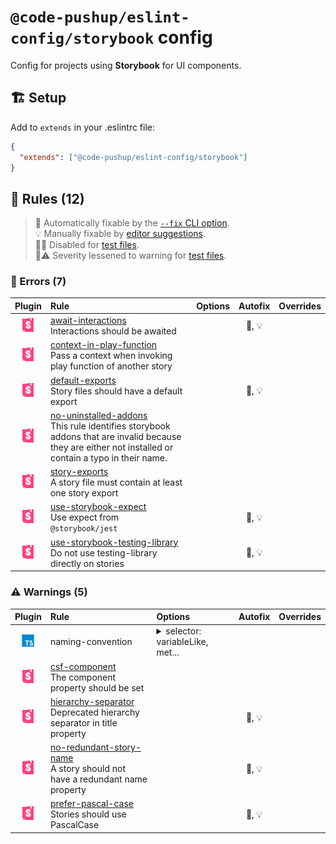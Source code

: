 # `@code-pushup/eslint-config/storybook` config

Config for projects using **Storybook** for UI components.

## 🏗️ Setup

Add to `extends` in your .eslintrc file:

```json
{
  "extends": ["@code-pushup/eslint-config/storybook"]
}
```

## 📏 Rules (12)

> 🔧 Automatically fixable by the [`--fix` CLI option](https://eslint.org/docs/user-guide/command-line-interface#--fix).<br>💡 Manually fixable by [editor suggestions](https://eslint.org/docs/developer-guide/working-with-rules#providing-suggestions).<br>🧪🚫 Disabled for [test files](../README.md#🧪-test-overrides).<br>🧪⚠️ Severity lessened to warning for [test files](../README.md#🧪-test-overrides).

### 🚨 Errors (7)

| Plugin | Rule | Options | Autofix | Overrides |
| :-: | :-- | :-- | :-: | :-: |
| [![storybook](./icons/material/storybook.png)](https://github.com/storybookjs/eslint-plugin-storybook#readme) | [await-interactions](https://github.com/storybookjs/eslint-plugin-storybook/blob/main/docs/rules/await-interactions.md)<br>Interactions should be awaited |  | 🔧, 💡 |  |
| [![storybook](./icons/material/storybook.png)](https://github.com/storybookjs/eslint-plugin-storybook#readme) | [context-in-play-function](https://github.com/storybookjs/eslint-plugin-storybook/blob/main/docs/rules/context-in-play-function.md)<br>Pass a context when invoking play function of another story |  |  |  |
| [![storybook](./icons/material/storybook.png)](https://github.com/storybookjs/eslint-plugin-storybook#readme) | [default-exports](https://github.com/storybookjs/eslint-plugin-storybook/blob/main/docs/rules/default-exports.md)<br>Story files should have a default export |  | 🔧, 💡 |  |
| [![storybook](./icons/material/storybook.png)](https://github.com/storybookjs/eslint-plugin-storybook#readme) | [no-uninstalled-addons](https://github.com/storybookjs/eslint-plugin-storybook/blob/main/docs/rules/no-uninstalled-addons.md)<br>This rule identifies storybook addons that are invalid because they are either not installed or contain a typo in their name. |  |  |  |
| [![storybook](./icons/material/storybook.png)](https://github.com/storybookjs/eslint-plugin-storybook#readme) | [story-exports](https://github.com/storybookjs/eslint-plugin-storybook/blob/main/docs/rules/story-exports.md)<br>A story file must contain at least one story export |  |  |  |
| [![storybook](./icons/material/storybook.png)](https://github.com/storybookjs/eslint-plugin-storybook#readme) | [use-storybook-expect](https://github.com/storybookjs/eslint-plugin-storybook/blob/main/docs/rules/use-storybook-expect.md)<br>Use expect from `@storybook/jest` |  | 🔧, 💡 |  |
| [![storybook](./icons/material/storybook.png)](https://github.com/storybookjs/eslint-plugin-storybook#readme) | [use-storybook-testing-library](https://github.com/storybookjs/eslint-plugin-storybook/blob/main/docs/rules/use-storybook-testing-library.md)<br>Do not use testing-library directly on stories |  | 🔧, 💡 |  |

### ⚠️ Warnings (5)

| Plugin | Rule | Options | Autofix | Overrides |
| :-: | :-- | :-- | :-: | :-: |
| [![@typescript-eslint](./icons/material/typescript.png)](https://typescript-eslint.io/) | naming-convention<br> | <details><summary>selector: variableLike, met...</summary><pre>[<br>  {<br>    "selector": [<br>      "variableLike",<br>      "method",<br>      "typeProperty",<br>      "parameterProperty",<br>      "classProperty"<br>    ],<br>    "format": [<br>      "camelCase"<br>    ]<br>  },<br>  {<br>    "selector": "variable",<br>    "format": [<br>      "camelCase",<br>      "UPPER_CASE",<br>      "PascalCase"<br>    ]<br>  },<br>  {<br>    "selector": "typeLike",<br>    "format": [<br>      "PascalCase"<br>    ]<br>  },<br>  {<br>    "selector": "enumMember",<br>    "format": [<br>      "PascalCase"<br>    ]<br>  },<br>  {<br>    "selector": "parameter",<br>    "modifiers": [<br>      "unused"<br>    ],<br>    "format": null,<br>    "custom": {<br>      "regex": "^(_+\|[a-z][a-zA-Z0-9]\*)$",<br>      "match": true<br>    }<br>  },<br>  {<br>    "selector": "objectLiteralProperty",<br>    "modifiers": [<br>      "requiresQuotes"<br>    ],<br>    "format": null<br>  },<br>  {<br>    "selector": [<br>      "variable",<br>      "parameter"<br>    ],<br>    "modifiers": [<br>      "destructured"<br>    ],<br>    "format": null<br>  }<br>]</pre></details> |  |  |
| [![storybook](./icons/material/storybook.png)](https://github.com/storybookjs/eslint-plugin-storybook#readme) | [csf-component](https://github.com/storybookjs/eslint-plugin-storybook/blob/main/docs/rules/csf-component.md)<br>The component property should be set |  |  |  |
| [![storybook](./icons/material/storybook.png)](https://github.com/storybookjs/eslint-plugin-storybook#readme) | [hierarchy-separator](https://github.com/storybookjs/eslint-plugin-storybook/blob/main/docs/rules/hierarchy-separator.md)<br>Deprecated hierarchy separator in title property |  | 🔧, 💡 |  |
| [![storybook](./icons/material/storybook.png)](https://github.com/storybookjs/eslint-plugin-storybook#readme) | [no-redundant-story-name](https://github.com/storybookjs/eslint-plugin-storybook/blob/main/docs/rules/no-redundant-story-name.md)<br>A story should not have a redundant name property |  | 🔧, 💡 |  |
| [![storybook](./icons/material/storybook.png)](https://github.com/storybookjs/eslint-plugin-storybook#readme) | [prefer-pascal-case](https://github.com/storybookjs/eslint-plugin-storybook/blob/main/docs/rules/prefer-pascal-case.md)<br>Stories should use PascalCase |  | 🔧, 💡 |  |